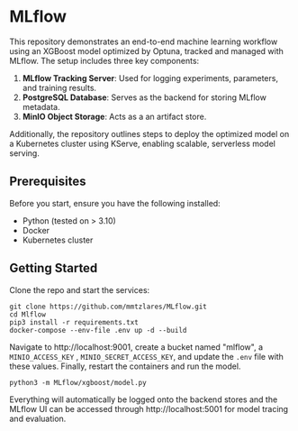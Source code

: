# MLflow
This repository demonstrates an end-to-end machine learning workflow using an XGBoost model optimized by Optuna, tracked and managed with MLflow. The setup includes three key components:
1. **MLflow Tracking Server**: Used for logging experiments, parameters, and training results.
2. **PostgreSQL Database**: Serves as the backend for storing MLflow metadata.
3. **MinIO Object Storage**: Acts as a an artifact store.

Additionally, the repository outlines steps to deploy the optimized model on a Kubernetes cluster using KServe, enabling scalable, serverless model serving. 

## Prerequisites
Before you start, ensure you have the following installed:
- Python (tested on > 3.10)
- Docker
- Kubernetes cluster

## Getting Started
Clone the repo and start the services:
```
git clone https://github.com/mmtzlares/MLflow.git
cd Mlflow
pip3 install -r requirements.txt
docker-compose --env-file .env up -d --build
```
Navigate to http://localhost:9001, create a bucket named "mlflow", a ```MINIO_ACCESS_KEY``` ,  ```MINIO_SECRET_ACCESS_KEY```, and update the ```.env``` file with these values. Finally, restart the containers and run the model.
```
python3 -m MLflow/xgboost/model.py
```
Everything will automatically be logged onto the backend stores and the MLflow UI can be accessed through http://localhost:5001 for model tracing and evaluation. 

